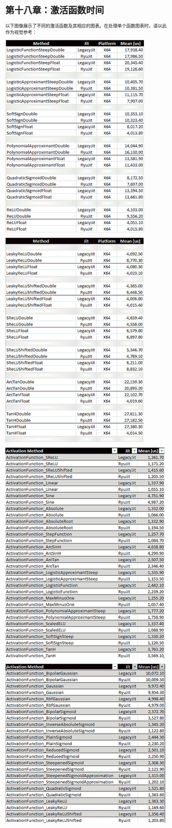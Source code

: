 # 第十八章：激活函数时间

以下图像展示了不同的激活函数及其相应的图表。在处理单个函数图表时，请以此作为视觉参考：

![图片](img/65d3318a-f053-4342-800f-28ed286c503c.png)

![图片](img/370dfdd6-2cbd-4560-91af-dd6bdf756219.png)

![图片](img/5378632b-9377-4f5d-93bd-c14a7b5bda51.png)

![图片](img/37b25370-9aca-457d-b380-e91937257cec.png)
